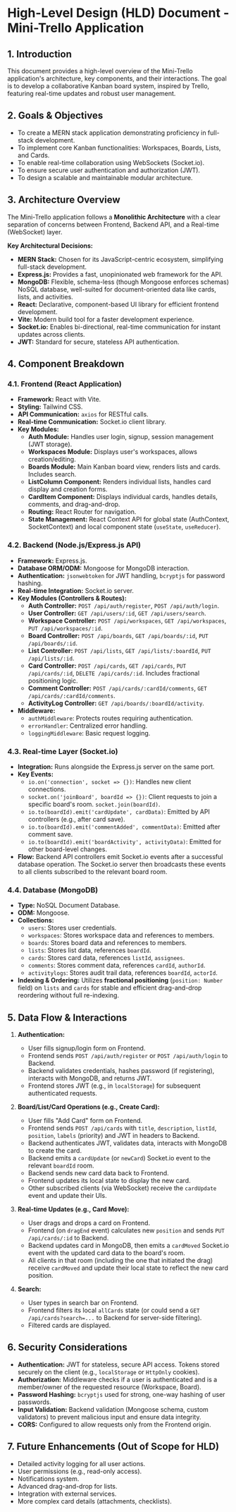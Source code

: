 # High-Level Design (HLD) Document - Mini-Trello Application

## 1. Introduction

This document provides a high-level overview of the Mini-Trello application's architecture, key components, and their interactions. The goal is to develop a collaborative Kanban board system, inspired by Trello, featuring real-time updates and robust user management.

## 2. Goals & Objectives

* To create a MERN stack application demonstrating proficiency in full-stack development.
* To implement core Kanban functionalities: Workspaces, Boards, Lists, and Cards.
* To enable real-time collaboration using WebSockets (Socket.io).
* To ensure secure user authentication and authorization (JWT).
* To design a scalable and maintainable modular architecture.

## 3. Architecture Overview

The Mini-Trello application follows a **Monolithic Architecture** with a clear separation of concerns between Frontend, Backend API, and a Real-time (WebSocket) layer.

**Key Architectural Decisions:**

  * **MERN Stack:** Chosen for its JavaScript-centric ecosystem, simplifying full-stack development.
  * **Express.js:** Provides a fast, unopinionated web framework for the API.
  * **MongoDB:** Flexible, schema-less (though Mongoose enforces schemas) NoSQL database, well-suited for document-oriented data like cards, lists, and activities.
  * **React:** Declarative, component-based UI library for efficient frontend development.
  * **Vite:** Modern build tool for a faster development experience.
  * **Socket.io:** Enables bi-directional, real-time communication for instant updates across clients.
  * **JWT:** Standard for secure, stateless API authentication.

## 4\. Component Breakdown

### 4.1. Frontend (React Application)

  * **Framework:** React with Vite.
  * **Styling:** Tailwind CSS.
  * **API Communication:** `axios` for RESTful calls.
  * **Real-time Communication:** Socket.io client library.
  * **Key Modules:**
      * **Auth Module:** Handles user login, signup, session management (JWT storage).
      * **Workspaces Module:** Displays user's workspaces, allows creation/editing.
      * **Boards Module:** Main Kanban board view, renders lists and cards. Includes search.
      * **ListColumn Component:** Renders individual lists, handles card display and creation forms.
      * **CardItem Component:** Displays individual cards, handles details, comments, and drag-and-drop.
      * **Routing:** React Router for navigation.
      * **State Management:** React Context API for global state (AuthContext, SocketContext) and local component state (`useState`, `useReducer`).

### 4.2. Backend (Node.js/Express.js API)

  * **Framework:** Express.js.
  * **Database ORM/ODM:** Mongoose for MongoDB interaction.
  * **Authentication:** `jsonwebtoken` for JWT handling, `bcryptjs` for password hashing.
  * **Real-time Integration:** Socket.io server.
  * **Key Modules (Controllers & Routes):**
      * **Auth Controller:** `POST /api/auth/register`, `POST /api/auth/login`.
      * **User Controller:** `GET /api/users/:id`, `GET /api/users/search`.
      * **Workspace Controller:** `POST /api/workspaces`, `GET /api/workspaces`, `PUT /api/workspaces/:id`.
      * **Board Controller:** `POST /api/boards`, `GET /api/boards/:id`, `PUT /api/boards/:id`.
      * **List Controller:** `POST /api/lists`, `GET /api/lists/:boardId`, `PUT /api/lists/:id`.
      * **Card Controller:** `POST /api/cards`, `GET /api/cards`, `PUT /api/cards/:id`, `DELETE /api/cards/:id`. Includes fractional positioning logic.
      * **Comment Controller:** `POST /api/cards/:cardId/comments`, `GET /api/cards/:cardId/comments`.
      * **ActivityLog Controller:** `GET /api/boards/:boardId/activity`.
  * **Middleware:**
      * `authMiddleware`: Protects routes requiring authentication.
      * `errorHandler`: Centralized error handling.
      * `loggingMiddleware`: Basic request logging.

### 4.3. Real-time Layer (Socket.io)

  * **Integration:** Runs alongside the Express.js server on the same port.
  * **Key Events:**
      * `io.on('connection', socket => {})`: Handles new client connections.
      * `socket.on('joinBoard', boardId => {})`: Client requests to join a specific board's room. `socket.join(boardId)`.
      * `io.to(boardId).emit('cardUpdate', cardData)`: Emitted by API controllers (e.g., after card save).
      * `io.to(boardId).emit('commentAdded', commentData)`: Emitted after comment save.
      * `io.to(boardId).emit('boardActivity', activityData)`: Emitted for other board-level changes.
  * **Flow:** Backend API controllers emit Socket.io events after a successful database operation. The Socket.io server then broadcasts these events to all clients subscribed to the relevant board room.

### 4.4. Database (MongoDB)

  * **Type:** NoSQL Document Database.
  * **ODM:** Mongoose.
  * **Collections:**
      * `users`: Stores user credentials.
      * `workspaces`: Stores workspace data and references to members.
      * `boards`: Stores board data and references to members.
      * `lists`: Stores list data, references `boardId`.
      * `cards`: Stores card data, references `listId`, `assignees`.
      * `comments`: Stores comment data, references `cardId`, `authorId`.
      * `activitylogs`: Stores audit trail data, references `boardId`, `actorId`.
  * **Indexing & Ordering:** Utilizes **fractional positioning** (`position: Number` field) on `lists` and `cards` for stable and efficient drag-and-drop reordering without full re-indexing.

## 5\. Data Flow & Interactions

1.  **Authentication:**

      * User fills signup/login form on Frontend.
      * Frontend sends `POST /api/auth/register` or `POST /api/auth/login` to Backend.
      * Backend validates credentials, hashes password (if registering), interacts with MongoDB, and returns JWT.
      * Frontend stores JWT (e.g., in `localStorage`) for subsequent authenticated requests.

2.  **Board/List/Card Operations (e.g., Create Card):**

      * User fills "Add Card" form on Frontend.
      * Frontend sends `POST /api/cards` with `title`, `description`, `listId`, `position`, `labels` (priority) and JWT in headers to Backend.
      * Backend authenticates JWT, validates data, interacts with MongoDB to create the card.
      * Backend emits a `cardUpdate` (or `newCard`) Socket.io event to the relevant `boardId` room.
      * Backend sends new card data back to Frontend.
      * Frontend updates its local state to display the new card.
      * Other subscribed clients (via WebSocket) receive the `cardUpdate` event and update their UIs.

3.  **Real-time Updates (e.g., Card Move):**

      * User drags and drops a card on Frontend.
      * Frontend (on `dragEnd` event) calculates new `position` and sends `PUT /api/cards/:id` to Backend.
      * Backend updates card in MongoDB, then emits a `cardMoved` Socket.io event with the updated card data to the board's room.
      * All clients in that room (including the one that initiated the drag) receive `cardMoved` and update their local state to reflect the new card position.

4.  **Search:**

      * User types in search bar on Frontend.
      * Frontend filters its local `allCards` state (or could send a `GET /api/cards?search=...` to Backend for server-side filtering).
      * Filtered cards are displayed.

## 6\. Security Considerations

  * **Authentication:** JWT for stateless, secure API access. Tokens stored securely on the client (e.g., `localStorage` or `HttpOnly` cookies).
  * **Authorization:** Middleware checks if a user is authenticated and is a member/owner of the requested resource (Workspace, Board).
  * **Password Hashing:** `bcryptjs` used for strong, one-way hashing of user passwords.
  * **Input Validation:** Backend validation (Mongoose schema, custom validators) to prevent malicious input and ensure data integrity.
  * **CORS:** Configured to allow requests only from the Frontend origin.

## 7\. Future Enhancements (Out of Scope for HLD)

  * Detailed activity logging for all user actions.
  * User permissions (e.g., read-only access).
  * Notifications system.
  * Advanced drag-and-drop for lists.
  * Integration with external services.
  * More complex card details (attachments, checklists).
